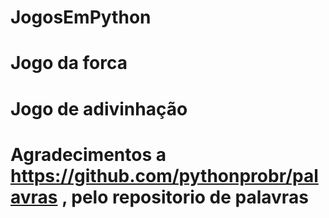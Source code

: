 # JogosEmPython
# Jogo da forca
# Jogo de adivinhação
# Agradecimentos a https://github.com/pythonprobr/palavras , pelo repositorio de palavras
